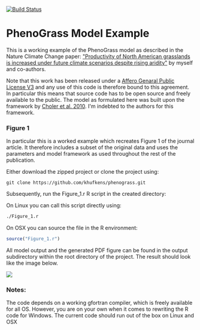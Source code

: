 [![Build Status](https://travis-ci.org/khufkens/phenograss-example.svg?branch=master)](https://travis-ci.org/khufkens/phenograss-example)

# PhenoGrass Model Example

This is a working example of the PhenoGrass model as described in the Nature Climate Change paper: ["Productivity of North American grasslands is increased under future climate scenarios despite rising aridity"](http://www.nature.com/nclimate/journal/vaop/ncurrent/full/nclimate2942.html) by myself and co-authors.

Note that this work has been released under a [Affero Genaral Public License V3](http://www.affero.org/) and any use of this code is therefore bound to this agreement. In particular this means that source code has to be open source and freely available to the public. The model as formulated here was built upon the framework by [Choler et al. 2010](http://www.biogeosciences.net/7/907/2010/). I'm indebted to the authors for this framework.

### Figure 1

In particular this is a worked example which recreates Figure 1 of the journal article. It therefore includes a subset of the original data and uses the parameters and model framework as used throughout the rest of the publication.

Either download the zipped project or clone the project using:
```git
git clone https://github.com/khufkens/phenograss.git
```
Subsequently, run the Figure_1.r R script in the created directory:

On Linux you can call this script directly using:

```bash
./Figure_1.r
```

On OSX you can source the file in the R environment:
```R
source("Figure_1.r")
```
All model output and the generated PDF figure can be found in the output subdirectory within the root directory of the project. The result should look like the image below.

![](https://farm2.staticflickr.com/1524/26288199306_4b534c1202_o_d.png)

### Notes:

The code depends on a working gfortran compiler, which is freely available for all OS. However, you are on your own when it comes to rewriting the R code for Windows. The current code should run out of the box on Linux and OSX
